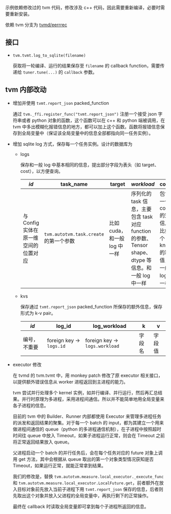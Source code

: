 示例依赖修改过的 tvm 代码，修改涉及 c++ 代码，因此需要重新编译，必要时需要重新安装。

依赖 tvm 分支为 [tvmd/eerrrec](https://github.com/huochaitiantang/tvmd/tree/errec)

## 接口

* `tvm.tvmt.log_to_sqlite(filename)`

    获取将一轮编译、运行的结果保存至 `filename` 的 callback function，需要传递给 `tuner.tune(...)` 的 `callback` 参数。

## tvm 内部改动

* 增加并使用 `tvmt.report_json` packed_function

    通过 `tvm._ffi.register_func("tvmt.report_json")` 注册一个接受 json 字符串或者 python 对象的函数，这个函数可以在 c++ 和 python 端被调用，在 tvm 中多出模糊化报错信息的地方，都可以加上这个函数。函数将报错信息保存到全局变量中（保证该全局变量中的信息全部都指向同一任务实例）。

* 增加 sqlite log 方式，保存每一个任务实例。设计的数据库为
    * logs

        保存和一般 log 中基本相同的信息，提出部分字段为表头（如 target、cost），以方便查询。

        | *id* | task_name | target | *workload* | config | err_no | cost | err_text |
        |------|-----------|--------|------------|--------|--------|------|----------|
        | 与 Config 实体在原一维空间的位置对应 | `tvm.autotvm.task.create` 的第一个参数 | 比如 cuda，和一般 log 中一样 | 序列化的 task 信息，主要包含 task 对应 function 的参数、Tensor shape、dtype 等信息。和一般 log 中一样 | 包含了一个 config 的完整信息，比如各个 knob 的取值，和一般 log 中一样 | 错误编号，参考 #1 中的总结 | 去掉最快、最慢后的平均 cost | 报错信息，和一般 log 中一样（不一定完整） |

    * kvs

        保存通过 `tvmt.report_json` packed_function 所保存的额外信息，保存形式为 k-v pair。

        | *id* | log_id | log_workload | k | v |
        |------|--------|--------------|---|---|
        | 编号，不重要 | foreign key -> `logs.id` | foreign key -> `logs.workload` | 字段名 | 字段值 |

* executor 修改

    在 tvmd 的 tvm.tvmt 中，用 monkey patch 修改了原 executor 相关接口，以提供额外错误信息从 worker 进程返回到主进程的能力。

    tvm 尝试并行处理多个 kernel 实例，如并行编译、并行运行，然后再汇总结果。并行时原理为多进程，采用进程间通信。所以并不能简单地用全局变量来各子进程的信息。

    目前的 tvm 中的 Builder、Runner 内部都使用 Executor 来管理多进程任务的派发和返回结果的聚集。对于每一个 batch 的 input，都为其建立一个用来做进程间通信的 queue（python 的多进程通信机制），在子进程中按照超时时间往 queue 中放入 Timeout，如果子进程运行正常，则会在 Timeout 之前将正常返回结果放入 queue。

    父进程启动一个 batch 的并行任务后，会在每个任务对应的 future 对象上调用 get 方法，其中会根据从 queue 取出的第一个对象类型情况获知是否 Timeout，如果运行正常，就能正常拿到结果。

    我们的修改是，替换 `tvm.autotvm.measure.local_executor._execute_func` 和 `tvm.autotvm.measure.local_executor.LocalFuture.get`，前者额外在放入目标对象前先放入当前子进程下用 `tvmt.report_json` 保存的信息，后者则先取出这个对象并放入父进程的全局变量中，再执行剩下的正常操作。

    最终在 callback 时读取全局变量即可拿到每个子进程所返回的信息。